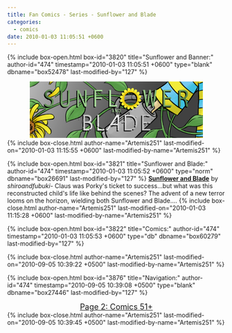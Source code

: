```yaml
---
title: Fan Comics - Series - Sunflower and Blade
categories:
  - comics
date: 2010-01-03 11:05:51 +0600
---
```

{% include box-open.html box-id="3820" title="Sunflower and Banner:" author-id="474" timestamp="2010-01-03 11:05:51 +0600" type="blank" dbname="box52478" last-modified-by="127" %}
<center>
<img src="/comics/series/sab/sabbanner.png" />
</center>
{% include box-close.html author-name="Artemis251" last-modified-on="2010-01-03 11:15:55 +0600" last-modified-by-name="Artemis251" %}

{% include box-open.html box-id="3821" title="Sunflower and Blade:" author-id="474" timestamp="2010-01-03 11:05:52 +0600" type="norm" dbname="box26691" last-modified-by="127" %}
<b><u>Sunflower and Blade</u></b> by <i>shiroandfubuki</i>- Claus was Porky's ticket to success...but what was this reconstructed child's life like behind the scenes? The advent of a new terror looms on the horizon, wielding both Sunflower and Blade....
{% include box-close.html author-name="Artemis251" last-modified-on="2010-01-03 11:15:28 +0600" last-modified-by-name="Artemis251" %}

{% include box-open.html box-id="3822" title="Comics:" author-id="474" timestamp="2010-01-03 11:05:53 +0600" type="db" dbname="box60279" last-modified-by="127" %}
<center><navigator search="`Content` LIKE 'sab - %'" display="no" quantity="50" section="description" /><displaytor mode="twocolumnlist" /></center>
{% include box-close.html author-name="Artemis251" last-modified-on="2010-09-05 10:39:22 +0500" last-modified-by-name="Artemis251" %}

{% include box-open.html box-id="3876" title="Navigation:" author-id="474" timestamp="2010-09-05 10:39:08 +0500" type="blank" dbname="box27446" last-modified-by="127" %}
<center>
<a href="http://starmen.net/comics/series/sab/index2.php"><font size="4">Page 2: Comics 51+</font></a>
</center>
{% include box-close.html author-name="Artemis251" last-modified-on="2010-09-05 10:39:45 +0500" last-modified-by-name="Artemis251" %}
